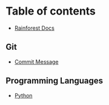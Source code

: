 # Table of contents

* [Rainforest Docs](README.md)

## Git

* [Commit Message](git/commit-message.md)

## Programming  Languages

* [Python](programming-languages/python.md)

